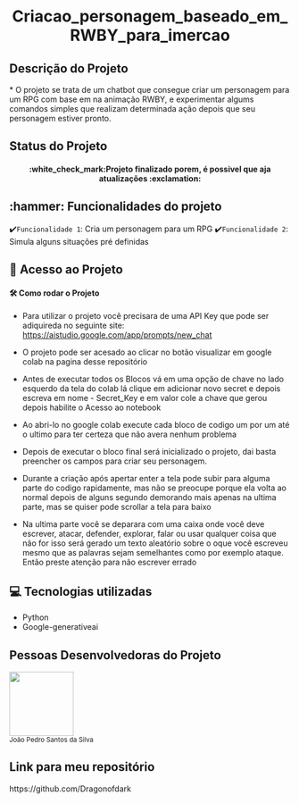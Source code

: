 <h1 align="center"> Criacao_personagem_baseado_em_RWBY_para_imercao</h1>

<h2>Descrição do Projeto</h2>
* O projeto se trata de um chatbot que consegue criar um personagem para um RPG com base em na animação RWBY, e experimentar algums comandos simples que realizam determinada ação depois que seu personagem estiver pronto.
<h2>Status do Projeto</h2>
<h4 align="center"> 
   :white_check_mark:Projeto finalizado porem, é possivel que aja atualizações :exclamation:
</h4>
<h2>:hammer: Funcionalidades do projeto</h2>

✔️`Funcionalidade 1`: Cria um personagem para um RPG
✔️`Funcionalidade 2`: Simula alguns situações pré definidas

<h2>📁 Acesso ao Projeto</h2>
  
<h4>🛠️ Como rodar o Projeto</h4> 
  
* Para utilizar o projeto você precisara de uma API Key que pode ser adiquireda no seguinte site: https://aistudio.google.com/app/prompts/new_chat
  
* O projeto pode ser acesado ao clicar no botão visualizar em google colab na pagina desse repositório 
  
* Antes de executar todos os Blocos vá em uma opção de chave no lado esquerdo da tela do colab lá clique em adicionar novo secret e depois escreva em nome - Secret_Key e em valor cole a chave que gerou depois habilite o Acesso ao notebook
  
* Ao abri-lo no google colab execute cada bloco de codigo um por um até o ultimo para ter certeza que não avera nenhum problema
  
* Depois de executar o bloco final será inicializado o projeto, dai basta preencher os campos para criar seu personagem.
  
* Durante a criação após apertar enter a tela pode subir para alguma parte do codigo rapidamente, mas não se preocupe porque ela volta ao normal depois de alguns segundo demorando mais apenas na ultima parte, mas se quiser pode scrollar a tela para baixo
  
* Na ultima parte você se deparara com uma caixa onde você deve escrever, atacar, defender, explorar, falar ou usar qualquer coisa que não for isso será gerado um texto aleatório sobre o oque você escreveu mesmo que as palavras sejam semelhantes como por exemplo ataque. Então preste atenção para não escrever errado
  
<h2>💻 Tecnologias utilizadas</h2>

* Python
* Google-generativeai
  
<h2>Pessoas Desenvolvedoras do Projeto</h2>
<img loading="lazy" src="https://avatars.githubusercontent.com/u/116024259?s=400&u=595e434d2dcd8362ddc1e6737ad52f5acf74c758&v=4" width=115><br><sub>João Pedro Santos da Silva</sub>

<h2>Link para meu repositório</h2>
https://github.com/Dragonofdark
